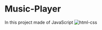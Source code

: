 # Music-Player
In this project made of JavaScript
![html-css](https://user-images.githubusercontent.com/73344916/156187339-e7db5f50-4085-4014-b89a-7d385d8c0b75.png)
